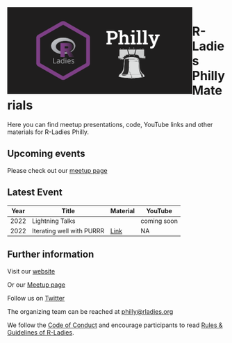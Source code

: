 
<img align='left' height="200" src='./logo/RLadiesPhilly.png'>


# R-Ladies Philly Materials
Here you can find meetup presentations, code, YouTube links and other materials for R-Ladies Philly.

## Upcoming events
Please check out our [meetup page](https://www.meetup.com/rladies-philly/)


## Latest Event
| Year | Title | Material | YouTube |
|------|-------|------|---------|
| 2022 | Lightning Talks | | coming soon |
| 2022 | Iterating well with PURRR | [Link](2022_04/2022_04_slides.pdf) | NA |







## Further information

Visit our [website](https://rladiesphilly.org/)

Or our [Meetup page](https://www.meetup.com/rladies-philly/)

Follow us on [Twitter](https://twitter.com/RLadiesPhilly)

The organizing team can be reached at philly@rladies.org

We follow the [Code of Conduct](https://github.com/rladies/starter-kit/wiki/Code-of-Conduct) and encourage participants to read [Rules & Guidelines of R-Ladies](https://github.com/rladies/starter-kit/blob/master/R-Ladies_RulesGuidelines.pdf).
